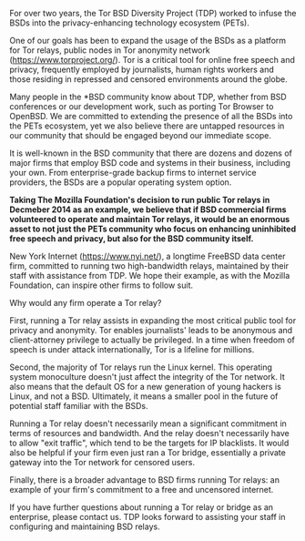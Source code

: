 For over two years, the Tor BSD Diversity Project (TDP) worked to infuse the BSDs into the privacy-enhancing technology ecosystem (PETs).

One of our goals has been to expand the usage of the BSDs as a platform for Tor relays, public nodes in Tor anonymity network (https://www.torproject.org/). Tor is a critical tool for online free speech and privacy, frequently employed by journalists, human rights workers and those residing in repressed and censored environments around the globe.

Many people in the *BSD community know about TDP, whether from BSD conferences or our development work, such as porting Tor Browser to OpenBSD. We are committed to extending the presence of all the BSDs into the PETs ecosystem, yet we also believe there are untapped resources in our community that should be engaged beyond our immediate scope.

It is well-known in the BSD community that there are dozens and dozens of major firms that employ BSD code and systems in their business, including your own. From enterprise-grade backup firms to internet service providers, the BSDs are a popular operating system option.

<b>
Taking The Mozilla Foundation's decision to run public Tor relays in Decmeber 2014 as an example, we believe that if BSD commercial firms volunteered to operate and maintain Tor relays, it would be an enormous asset to not just the PETs community who focus on enhancing uninhibited free speech and privacy, but also for the BSD community itself.
</b>

New York Internet (https://www.nyi.net/), a longtime FreeBSD data center firm, committed to running two high-bandwidth relays, maintained by their staff with assistance from TDP. We hope their example, as with the Mozilla Foundation, can inspire other firms to follow suit.

Why would any firm operate a Tor relay?
 
First, running a Tor relay assists in expanding the most critical public tool for privacy and anonymity. Tor enables journalists' leads to be anonymous and client-attorney privilege to actually be privileged. In a time when freedom of speech is under attack internationally, Tor is a lifeline for millions.

Second, the majority of Tor relays run the Linux kernel. This operating system monoculture doesn't just affect the integrity of the Tor network. It also means that the default OS for a new generation of young hackers is Linux, and not a BSD. Ultimately, it means a smaller pool in the future of potential staff familiar with the BSDs.

Running a Tor relay doesn't necessarily mean a significant commitment in terms of resources and bandwidth. And the relay doesn't necessarily have to allow "exit traffic", which tend to be the targets for IP blacklists. It would also be helpful if your firm even just ran a Tor bridge, essentially a private gateway into the Tor network for censored users.

Finally, there is a broader advantage to BSD firms running Tor relays: an example of your firm's commitment to a free and uncensored internet.

If you have further questions about running a Tor relay or bridge as an enterprise, please contact us. TDP looks forward to assisting your staff in configuring and maintaining BSD relays.
